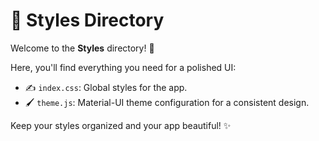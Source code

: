 # 🎨 Styles Directory

Welcome to the **Styles** directory! 🌈

Here, you'll find everything you need for a polished UI:
- ✍️ `index.css`: Global styles for the app.
- 🖌️ `theme.js`: Material-UI theme configuration for a consistent design.

Keep your styles organized and your app beautiful! ✨
